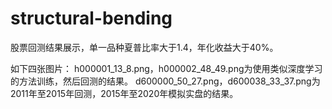 # structural-bending
股票回测结果展示，单一品种夏普比率大于1.4，年化收益大于40%。


如下四张图片：
h000001_13_8.png，h000002_48_49.png为使用类似深度学习的方法训练，然后回测的结果。
d600000_50_27.png，d600038_33_37.png为2011年至2015年回测，2015年至2020年模拟实盘的结果。
